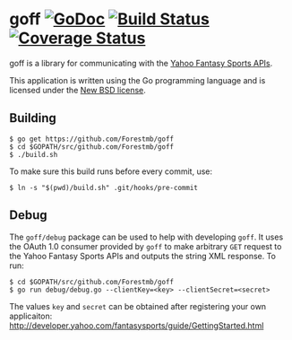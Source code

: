 # goff [![GoDoc](https://godoc.org/github.com/Forestmb/goff?status.png)](https://godoc.org/github.com/Forestmb/goff) [![Build Status](https://travis-ci.org/Forestmb/goff.png?branch=master)](https://travis-ci.org/Forestmb/goff) [![Coverage Status](https://img.shields.io/coveralls/Forestmb/goff.svg)](https://coveralls.io/r/Forestmb/goff) #

goff is a library for communicating with the [Yahoo Fantasy Sports APIs](
http://developer.yahoo.com/fantasysports/guide/).

This application is written using the Go programming language and is licensed
under the [New BSD license](
https://github.com/Forestmb/goff/blob/master/LICENSE).

## Building ##

    $ go get https://github.com/Forestmb/goff
    $ cd $GOPATH/src/github.com/Forestmb/goff
    $ ./build.sh

To make sure this build runs before every commit, use:

    $ ln -s "$(pwd)/build.sh" .git/hooks/pre-commit

## Debug ##

The `goff/debug` package can be used to help with developing `goff`. It uses
the OAuth 1.0 consumer provided by `goff` to make arbitrary `GET` request to
the Yahoo Fantasy Sports APIs and outputs the string XML response. To run:

    $ cd $GOPATH/src/github.com/Forestmb/goff
    $ go run debug/debug.go --clientKey=<key> --clientSecret=<secret>

The values `key` and `secret` can be obtained after registering your own
applicaiton: http://developer.yahoo.com/fantasysports/guide/GettingStarted.html
